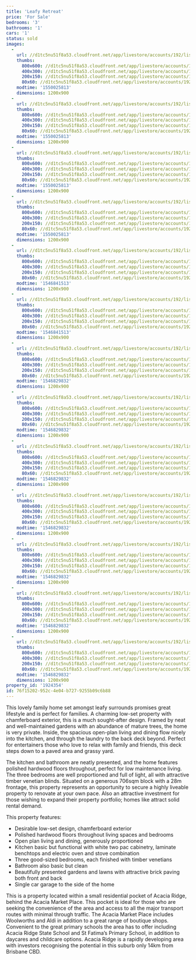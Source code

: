 ```yaml
---
title: 'Leafy Retreat'
price: 'For Sale'
bedrooms: '3'
bathrooms: '1'
cars: '1'
status: sold
images:
  -
    url: //d1tc5nu51f8a53.cloudfront.net/app/livestore/accounts/192/listings/1774051/images/Postle-198-Backyard-_751942015_20190107125520.jpg
    thumbs:
      800x600: //d1tc5nu51f8a53.cloudfront.net/app/livestore/accounts/192/listings/1774051/images/Postle-198-Backyard-_751942015_20190107125520_800x600.jpg
      400x300: //d1tc5nu51f8a53.cloudfront.net/app/livestore/accounts/192/listings/1774051/images/Postle-198-Backyard-_751942015_20190107125520_400x300.jpg
      200x150: //d1tc5nu51f8a53.cloudfront.net/app/livestore/accounts/192/listings/1774051/images/Postle-198-Backyard-_751942015_20190107125520_200x150.jpg
      80x60: //d1tc5nu51f8a53.cloudfront.net/app/livestore/accounts/192/listings/1774051/images/Postle-198-Backyard-_751942015_20190107125520_80x60.jpg
    modtime: '1550025813'
    dimensions: 1200x900
  -
    url: //d1tc5nu51f8a53.cloudfront.net/app/livestore/accounts/192/listings/1774051/images/Postle-198-Backyard2_3701429051_20190107125505.jpg
    thumbs:
      800x600: //d1tc5nu51f8a53.cloudfront.net/app/livestore/accounts/192/listings/1774051/images/Postle-198-Backyard2_3701429051_20190107125505_800x600.jpg
      400x300: //d1tc5nu51f8a53.cloudfront.net/app/livestore/accounts/192/listings/1774051/images/Postle-198-Backyard2_3701429051_20190107125505_400x300.jpg
      200x150: //d1tc5nu51f8a53.cloudfront.net/app/livestore/accounts/192/listings/1774051/images/Postle-198-Backyard2_3701429051_20190107125505_200x150.jpg
      80x60: //d1tc5nu51f8a53.cloudfront.net/app/livestore/accounts/192/listings/1774051/images/Postle-198-Backyard2_3701429051_20190107125505_80x60.jpg
    modtime: '1550025813'
    dimensions: 1200x900
  -
    url: //d1tc5nu51f8a53.cloudfront.net/app/livestore/accounts/192/listings/1774051/images/Postle-198-Front-Day_8400500706_20190107125534.jpg
    thumbs:
      800x600: //d1tc5nu51f8a53.cloudfront.net/app/livestore/accounts/192/listings/1774051/images/Postle-198-Front-Day_8400500706_20190107125534_800x600.jpg
      400x300: //d1tc5nu51f8a53.cloudfront.net/app/livestore/accounts/192/listings/1774051/images/Postle-198-Front-Day_8400500706_20190107125534_400x300.jpg
      200x150: //d1tc5nu51f8a53.cloudfront.net/app/livestore/accounts/192/listings/1774051/images/Postle-198-Front-Day_8400500706_20190107125534_200x150.jpg
      80x60: //d1tc5nu51f8a53.cloudfront.net/app/livestore/accounts/192/listings/1774051/images/Postle-198-Front-Day_8400500706_20190107125534_80x60.jpg
    modtime: '1550025813'
    dimensions: 1200x900
  -
    url: //d1tc5nu51f8a53.cloudfront.net/app/livestore/accounts/192/listings/1774051/images/Postle-198-Deck-Dayn_3227320626_20190107125430.jpg
    thumbs:
      800x600: //d1tc5nu51f8a53.cloudfront.net/app/livestore/accounts/192/listings/1774051/images/Postle-198-Deck-Dayn_3227320626_20190107125430_800x600.jpg
      400x300: //d1tc5nu51f8a53.cloudfront.net/app/livestore/accounts/192/listings/1774051/images/Postle-198-Deck-Dayn_3227320626_20190107125430_400x300.jpg
      200x150: //d1tc5nu51f8a53.cloudfront.net/app/livestore/accounts/192/listings/1774051/images/Postle-198-Deck-Dayn_3227320626_20190107125430_200x150.jpg
      80x60: //d1tc5nu51f8a53.cloudfront.net/app/livestore/accounts/192/listings/1774051/images/Postle-198-Deck-Dayn_3227320626_20190107125430_80x60.jpg
    modtime: '1550025813'
    dimensions: 1200x900
  -
    url: //d1tc5nu51f8a53.cloudfront.net/app/livestore/accounts/192/listings/1774051/images/Postle-198-Living2-D_5510425423_20190107125447.jpg
    thumbs:
      800x600: //d1tc5nu51f8a53.cloudfront.net/app/livestore/accounts/192/listings/1774051/images/Postle-198-Living2-D_5510425423_20190107125447_800x600.jpg
      400x300: //d1tc5nu51f8a53.cloudfront.net/app/livestore/accounts/192/listings/1774051/images/Postle-198-Living2-D_5510425423_20190107125447_400x300.jpg
      200x150: //d1tc5nu51f8a53.cloudfront.net/app/livestore/accounts/192/listings/1774051/images/Postle-198-Living2-D_5510425423_20190107125447_200x150.jpg
      80x60: //d1tc5nu51f8a53.cloudfront.net/app/livestore/accounts/192/listings/1774051/images/Postle-198-Living2-D_5510425423_20190107125447_80x60.jpg
    modtime: '1546841513'
    dimensions: 1200x900
  -
    url: //d1tc5nu51f8a53.cloudfront.net/app/livestore/accounts/192/listings/1774051/images/Postle-198-Living-Da_840357132_20190107125439.jpg
    thumbs:
      800x600: //d1tc5nu51f8a53.cloudfront.net/app/livestore/accounts/192/listings/1774051/images/Postle-198-Living-Da_840357132_20190107125439_800x600.jpg
      400x300: //d1tc5nu51f8a53.cloudfront.net/app/livestore/accounts/192/listings/1774051/images/Postle-198-Living-Da_840357132_20190107125439_400x300.jpg
      200x150: //d1tc5nu51f8a53.cloudfront.net/app/livestore/accounts/192/listings/1774051/images/Postle-198-Living-Da_840357132_20190107125439_200x150.jpg
      80x60: //d1tc5nu51f8a53.cloudfront.net/app/livestore/accounts/192/listings/1774051/images/Postle-198-Living-Da_840357132_20190107125439_80x60.jpg
    modtime: '1546841513'
    dimensions: 1200x900
  -
    url: //d1tc5nu51f8a53.cloudfront.net/app/livestore/accounts/192/listings/1774051/images/Postle-198-Living3-D_4960471113_20190107125541.jpg
    thumbs:
      800x600: //d1tc5nu51f8a53.cloudfront.net/app/livestore/accounts/192/listings/1774051/images/Postle-198-Living3-D_4960471113_20190107125541_800x600.jpg
      400x300: //d1tc5nu51f8a53.cloudfront.net/app/livestore/accounts/192/listings/1774051/images/Postle-198-Living3-D_4960471113_20190107125541_400x300.jpg
      200x150: //d1tc5nu51f8a53.cloudfront.net/app/livestore/accounts/192/listings/1774051/images/Postle-198-Living3-D_4960471113_20190107125541_200x150.jpg
      80x60: //d1tc5nu51f8a53.cloudfront.net/app/livestore/accounts/192/listings/1774051/images/Postle-198-Living3-D_4960471113_20190107125541_80x60.jpg
    modtime: '1546829832'
    dimensions: 1200x900
  -
    url: //d1tc5nu51f8a53.cloudfront.net/app/livestore/accounts/192/listings/1774051/images/Postle-198-Kitchen-D_6199574596_20190107125548.jpg
    thumbs:
      800x600: //d1tc5nu51f8a53.cloudfront.net/app/livestore/accounts/192/listings/1774051/images/Postle-198-Kitchen-D_6199574596_20190107125548_800x600.jpg
      400x300: //d1tc5nu51f8a53.cloudfront.net/app/livestore/accounts/192/listings/1774051/images/Postle-198-Kitchen-D_6199574596_20190107125548_400x300.jpg
      200x150: //d1tc5nu51f8a53.cloudfront.net/app/livestore/accounts/192/listings/1774051/images/Postle-198-Kitchen-D_6199574596_20190107125548_200x150.jpg
      80x60: //d1tc5nu51f8a53.cloudfront.net/app/livestore/accounts/192/listings/1774051/images/Postle-198-Kitchen-D_6199574596_20190107125548_80x60.jpg
    modtime: '1546829832'
    dimensions: 1200x900
  -
    url: //d1tc5nu51f8a53.cloudfront.net/app/livestore/accounts/192/listings/1774051/images/Postle-198-Bed2-Dayn_8713687328_20190107125609.jpg
    thumbs:
      800x600: //d1tc5nu51f8a53.cloudfront.net/app/livestore/accounts/192/listings/1774051/images/Postle-198-Bed2-Dayn_8713687328_20190107125609_800x600.jpg
      400x300: //d1tc5nu51f8a53.cloudfront.net/app/livestore/accounts/192/listings/1774051/images/Postle-198-Bed2-Dayn_8713687328_20190107125609_400x300.jpg
      200x150: //d1tc5nu51f8a53.cloudfront.net/app/livestore/accounts/192/listings/1774051/images/Postle-198-Bed2-Dayn_8713687328_20190107125609_200x150.jpg
      80x60: //d1tc5nu51f8a53.cloudfront.net/app/livestore/accounts/192/listings/1774051/images/Postle-198-Bed2-Dayn_8713687328_20190107125609_80x60.jpg
    modtime: '1546829832'
    dimensions: 1200x900
  -
    url: //d1tc5nu51f8a53.cloudfront.net/app/livestore/accounts/192/listings/1774051/images/Postle-198-Bed1-Dayn_5186733105_20190107125614.jpg
    thumbs:
      800x600: //d1tc5nu51f8a53.cloudfront.net/app/livestore/accounts/192/listings/1774051/images/Postle-198-Bed1-Dayn_5186733105_20190107125614_800x600.jpg
      400x300: //d1tc5nu51f8a53.cloudfront.net/app/livestore/accounts/192/listings/1774051/images/Postle-198-Bed1-Dayn_5186733105_20190107125614_400x300.jpg
      200x150: //d1tc5nu51f8a53.cloudfront.net/app/livestore/accounts/192/listings/1774051/images/Postle-198-Bed1-Dayn_5186733105_20190107125614_200x150.jpg
      80x60: //d1tc5nu51f8a53.cloudfront.net/app/livestore/accounts/192/listings/1774051/images/Postle-198-Bed1-Dayn_5186733105_20190107125614_80x60.jpg
    modtime: '1546829832'
    dimensions: 1200x900
  -
    url: //d1tc5nu51f8a53.cloudfront.net/app/livestore/accounts/192/listings/1774051/images/Postle-198-Bed3-Dayn_3717954836_20190107125603.jpg
    thumbs:
      800x600: //d1tc5nu51f8a53.cloudfront.net/app/livestore/accounts/192/listings/1774051/images/Postle-198-Bed3-Dayn_3717954836_20190107125603_800x600.jpg
      400x300: //d1tc5nu51f8a53.cloudfront.net/app/livestore/accounts/192/listings/1774051/images/Postle-198-Bed3-Dayn_3717954836_20190107125603_400x300.jpg
      200x150: //d1tc5nu51f8a53.cloudfront.net/app/livestore/accounts/192/listings/1774051/images/Postle-198-Bed3-Dayn_3717954836_20190107125603_200x150.jpg
      80x60: //d1tc5nu51f8a53.cloudfront.net/app/livestore/accounts/192/listings/1774051/images/Postle-198-Bed3-Dayn_3717954836_20190107125603_80x60.jpg
    modtime: '1546829832'
    dimensions: 1200x900
  -
    url: //d1tc5nu51f8a53.cloudfront.net/app/livestore/accounts/192/listings/1774051/images/Postle-198-Bathroom-_8212337516_20190107125556.jpg
    thumbs:
      800x600: //d1tc5nu51f8a53.cloudfront.net/app/livestore/accounts/192/listings/1774051/images/Postle-198-Bathroom-_8212337516_20190107125556_800x600.jpg
      400x300: //d1tc5nu51f8a53.cloudfront.net/app/livestore/accounts/192/listings/1774051/images/Postle-198-Bathroom-_8212337516_20190107125556_400x300.jpg
      200x150: //d1tc5nu51f8a53.cloudfront.net/app/livestore/accounts/192/listings/1774051/images/Postle-198-Bathroom-_8212337516_20190107125556_200x150.jpg
      80x60: //d1tc5nu51f8a53.cloudfront.net/app/livestore/accounts/192/listings/1774051/images/Postle-198-Bathroom-_8212337516_20190107125556_80x60.jpg
    modtime: '1546829832'
    dimensions: 1200x900
  -
    url: //d1tc5nu51f8a53.cloudfront.net/app/livestore/accounts/192/listings/1774051/images/Postle-198-Block-Day_7004992061_20190107125416.jpg
    thumbs:
      800x600: //d1tc5nu51f8a53.cloudfront.net/app/livestore/accounts/192/listings/1774051/images/Postle-198-Block-Day_7004992061_20190107125416_800x600.jpg
      400x300: //d1tc5nu51f8a53.cloudfront.net/app/livestore/accounts/192/listings/1774051/images/Postle-198-Block-Day_7004992061_20190107125416_400x300.jpg
      200x150: //d1tc5nu51f8a53.cloudfront.net/app/livestore/accounts/192/listings/1774051/images/Postle-198-Block-Day_7004992061_20190107125416_200x150.jpg
      80x60: //d1tc5nu51f8a53.cloudfront.net/app/livestore/accounts/192/listings/1774051/images/Postle-198-Block-Day_7004992061_20190107125416_80x60.jpg
    modtime: '1546829832'
    dimensions: 1200x900
property_id: '1924354'
id: 76f15202-952c-4e04-b727-9255b09c6b88
---
```

This lovely family home set amongst leafy surrounds promises great lifestyle and is perfect for families. A charming low-set property with chamferboard exterior, this is a much sought-after design. Framed by neat and well-maintained gardens with an abundance of mature trees, the home is very private. Inside, the spacious open-plan living and dining flow nicely into the kitchen, and through the laundry to the back deck beyond. Perfect for entertainers those who love to relax with family and friends, this deck steps down to a paved area and grassy yard. 

The kitchen and bathroom are neatly presented, and the home features polished hardwood floors throughout, perfect for low maintenance living. The three bedrooms are well proportioned and full of light, all with attractive timber venetian blinds. Situated on a generous 706sqm block with a 28m frontage, this property represents an opportunity to secure a highly liveable property to renovate at your own pace. Also an attractive investment for those wishing to expand their property portfolio; homes like attract solid rental demand. 

This property features:

*  Desirable low-set design, chamferboard exterior
*  Polished hardwood floors throughout living spaces and bedrooms
*  Open plan living and dining, generously proportioned
*  Kitchen basic but functional with white two pac cabinetry, laminate benchtops and electric oven and stove combination
*  Three good-sized bedrooms, each finished with timber venetians
*  Bathroom also basic but clean 
*  Beautifully presented gardens and lawns with attractive brick paving both front and back
*  Single car garage to the side of the home

This is a property located within a small residential pocket of Acacia Ridge, behind the Acacia Market Place. This pocket is ideal for those who are seeking the convenience of the area and access to all the major transport routes with minimal through traffic. The Acacia Market Place includes Woolworths and Aldi in addition to a great range of boutique shops. Convenient to the great primary schools the area has to offer including Acacia Ridge State School and St Fatima’s Primary School, in addition to daycares and childcare options. Acacia Ridge is a rapidly developing area with investors recognising the potential in this suburb only 14km from Brisbane CBD.
